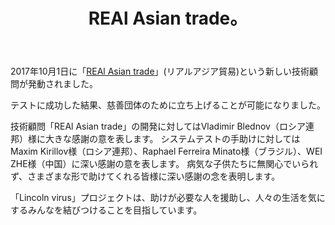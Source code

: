 ﻿---
layout: post

title: REAl Asian trade。
meta: 01.10.2017
cover_img: 2017.10.01/REAl_Asian_trade.png
cover_fit: contain

category: news

lang: jp
ref: real_asian_trade
---

2017年10月1日に「<a href="https://lincolnvirus.com/jp/ea/real_asian_trade.html" target="_blank">REAl Asian trade</a>」(リアルアジア貿易)という新しい技術顧問が発動されました。

テストに成功した結果、慈善団体のために立ち上げることが可能になりました。

技術顧問「REAl Asian trade」の開発に対してはVladimir Blednov（ロシア連邦）様に大きな感謝の意を表します。
システムテストの手助けに対してはMaxim Kirillov様（ロシア連邦）、Raphael Ferreira Minato様（ブラジル）、WEI ZHE様（中国）に深い感謝の意を表します。
病気な子供たちに無関心でいられず、さまざまな形で助けてくれる皆様に深い感謝の念を表明します。

「Lincoln virus」プロジェクトは、助けが必要な人を援助し、人々の生活を気にするみんなを結びつけることを目指しています。

